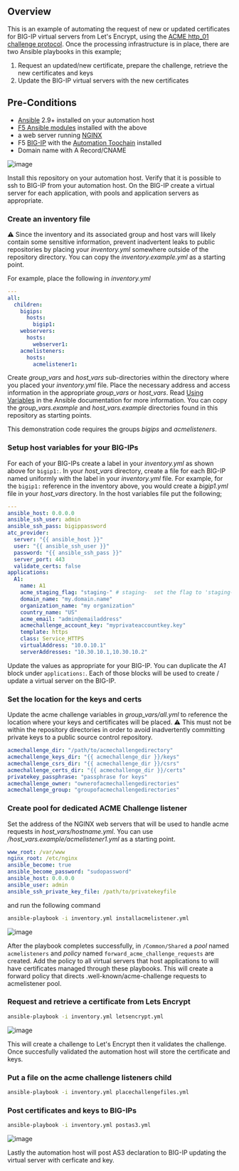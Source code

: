 ## Overview
This is an example of automating the request of new or updated certificates for BIG-IP virtual servers from Let's Encrypt, using the [ACME http_01 challenge protocol](https://letsencrypt.org/docs/challenge-types/#http-01-challenge). Once the processing infrastructure is in place, there are two Ansible playbooks in this example;
1. Request an updated/new certificate, prepare the challenge, retrieve the new certificates and keys
2. Update the BIG-IP virtual servers with the new certificates

## Pre-Conditions
- [Ansible](https://www.ansible.com/) 2.9+ installed on your automation host
- [F5 Ansible modules](https://galaxy.ansible.com/f5networks/f5_modules) installed with the above
- a web server running [NGINX](https://www.nginx.com/)
- F5 [BIG-IP](https://www.f5.com/products/big-ip-services) with the [Automation Toochain](https://www.f5.com/products/automation-and-orchestration) installed 
- Domain name with A Record/CNAME


![image](images/image1.png)

Install this repository on your automation host. Verify that it is possible to ssh to BIG-IP from your automation host. On the BIG-IP create a virtual server for each application, with pools and application servers as appropriate.

### Create an inventory file
:warning: Since the inventory and its associated group and host vars will likely contain some sensitive information, prevent inadvertent leaks to public repositories by placing your *inventory.yml* somewhere outside of the repository directory. You can copy the *inventory.example.yml* as a starting point. 

For example, place the following in *inventory.yml*
```yaml
---
all:
  children:
    bigips:
      hosts:
        bigip1:
    webservers:
      hosts:
        webserver1:
    acmelisteners:
      hosts:
        acmelistener1:
```
Create *group_vars* and *host_vars* sub-directories within the directory where you placed your *inventory.yml* file.
Place the necessary address and access information in the appropriate *group_vars* or *host_vars*. Read [Using Variables](https://docs.ansible.com/ansible/latest/user_guide/playbooks_variables.html) in the Ansible documentation for more information. You can copy the *group_vars.example* and *host_vars.example* directories found in this repository as starting points. 

This demonstration code requires the groups *bigips* and *acmelisteners*. 


### Setup host variables for your BIG-IPs
For each of your BIG-IPs create a label in your *inventory.yml* as shown above for ```bigip1:```. In your *host_vars* directory, create a file for each BIG-IP named uniformly with the label in your *inventory.yml* file. For example, for the ```bigip1:``` reference in the inventory above, you would create a *bigip1.yml* file in your *host_vars* directory. In the host variables file put the following;
```yaml
---
ansible_host: 0.0.0.0
ansible_ssh_user: admin
ansible_ssh_pass: bigippassword
atc_provider:
  server: "{{ ansible_host }}"
  user: "{{ ansible_ssh_user }}"
  password: "{{ ansible_ssh_pass }}"
  server_port: 443
  validate_certs: false  
applications:
  A1:
    name: A1
    acme_staging_flag: "staging-" # staging-  set the flag to 'staging-' when using the staging API and an empty string ('') for the production API
    domain_name: "my.domain.name"
    organization_name: "my organization"
    country_name: "US"
    acme_email: "admin@emailaddress"
    acmechallenge_account_key: "myprivateaccountkey.key"
    template: https
    class: Service_HTTPS
    virtualAddress: "10.0.10.1"
    serverAddresses: "10.30.10.1,10.30.10.2"
```  
Update the values as appropriate for your BIG-IP. You can duplicate the *A1* block under ```applications:```. Each of those blocks will be used to create / update a virtual server on the BIG-IP. 

### Set the location for the keys and certs
Update the acme challenge variables in *group_vars/all.yml* to reference the location where your keys and certificates will be placed. 
:warning: This must not be within the repository directories in order to avoid inadvertently committing private keys to a public source control repository.
```yaml
acmechallenge_dir: "/path/to/acmechallengedirectory"
acmechallenge_keys_dir: "{{ acmechallenge_dir }}/keys"
acmechallenge_csrs_dir: "{{ acmechallenge_dir }}/csrs"
acmechallenge_certs_dir: "{{ acmechallenge_dir }}/certs"
privatekey_passphrase: "passphrase for keys"
acmechallenge_owner: "ownerofacmechallengedirectories"
acmechallenge_group: "groupofacmechallengedirectories"
```


### Create pool for dedicated ACME Challenge listener
Set the address of the NGINX web servers that will be used to handle acme requests in *host_vars/hostname.yml*. You can use */host_vars.example/acmelistener1.yml* as a starting point.
```yaml
www_root: /var/www
nginx_root: /etc/nginx
ansible_become: true
ansible_become_password: "sudopassword"
ansible_host: 0.0.0.0
ansible_user: admin
ansible_ssh_private_key_file: /path/to/privatekeyfile
```
and run the following command
```bash
ansible-playbook -i inventory.yml installacmelistener.yml
```
![image](images/image2.png)

After the playbook completes successfully, in ```/Common/Shared``` a *pool* named ```acmelisteners``` and *policy* named ```forward_acme_challenge_requests``` are created. Add the policy to all virtual servers that host applications to will have certificates managed through these playbooks.
This will create a forward policy that directs .well-known/acme-challenge requests to acmelistener pool. 

### Request and retrieve a certificate from Lets Encrypt
```bash
ansible-playbook -i inventory.yml letsencrypt.yml
```
![image](images/image3.png)

This will create a challenge to Let's Encrypt then it validates the challenge. Once succesfully validated the automation host will store the certificate and keys. 

### Put a file on the acme challenge listeners child
```bash
ansible-playbook -i inventory.yml placechallengefiles.yml
```


### Post certificates and keys to BIG-IPs
```bash
ansible-playbook -i inventory.yml postas3.yml
```

![image](./images/image4.png)

Lastly the automation host will post AS3 declaration to BIG-IP updating the virtual server with cerficate and key. 


